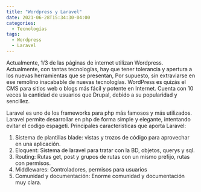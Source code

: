 ```yaml
---
title: "Wordpress y Laravel"
date: 2021-06-28T15:34:30-04:00
categories:
  - Tecnologías
tags:
  - Wordpress
  - Laravel
---
```


Actualmente, 1/3 de las páginas de internet utilizan Wordpress. Actualmente, con tantas tecnologías, hay que tener tolerancia y apertura a los nuevas herramientas que se presentan, Por supuesto, sin extraviarse en ese remolino inacabable de nuevas tecnologías.
WordPress es quizás el CMS para sitios web o blogs más fácil y potente en Internet. Cuenta con 10 veces la cantidad de usuarios que Drupal, debido a su popularidad y sencillez.

Laravel es uno de los frameworks para php más famosos y más utilizados. Laravel permite desarrollar en php de forma simple y elegante, intentando evitar el codigo espageti.
Principales caracteristicas que aporta Laravel: 
1. Sistema de plantillas blade: vistas y trozos de código para aprovechar en una aplicación. 
2. Eloquent: Sistema de laravel para tratar con la BD, objetos, querys y sql.
3. Routing: Rutas get, post y grupos de rutas con un mismo prefijo, rutas con permisos.
4. Middlewares: Controladores, permisos para usuarios
5. Comunidad y documentación: Enorme comunidad y documentación muy clara.
